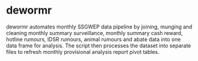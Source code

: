 
# dewormr

<!-- badges: start -->
<!-- badges: end -->

dewormr automates monthly SSGWEP data pipeline by joining, munging and cleaning monthly summary surveillance, monthly summary cash reward, hotline rumours, IDSR rumours, animal rumours and abate data into one data frame for analysis. The script then processes the dataset into separate files to refresh monthly provisional analysis report pivot tables.

